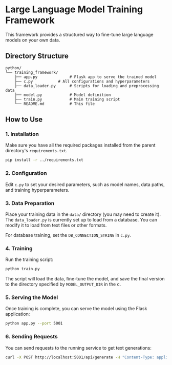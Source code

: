 # Large Language Model Training Framework

This framework provides a structured way to fine-tune large language models on your own data.

## Directory Structure

```
python/
└── training_framework/
    ├── app.py              # Flask app to serve the trained model
    ├── c.py           # All configurations and hyperparameters
    ├── data_loader.py      # Scripts for loading and preprocessing data
    ├── model.py            # Model definition
    ├── train.py            # Main training script
    └── README.md           # This file
```

## How to Use

### 1. Installation

Make sure you have all the required packages installed from the parent directory's `requirements.txt`.

```bash
pip install -r ../requirements.txt
```

### 2. Configuration

Edit `c.py` to set your desired parameters, such as model names, data paths, and training hyperparameters.

### 3. Data Preparation

Place your training data in the `data/` directory (you may need to create it). The `data_loader.py` is currently set up to load from a database. You can modify it to load from text files or other formats.

For database training, set the `DB_CONNECTION_STRING` in `c.py`.

### 4. Training

Run the training script:

```bash
python train.py
```

The script will load the data, fine-tune the model, and save the final version to the directory specified by `MODEL_OUTPUT_DIR` in the c.

### 5. Serving the Model

Once training is complete, you can serve the model using the Flask application:

```bash
python app.py --port 5001
```

### 6. Sending Requests

You can send requests to the running service to get text generations:

```bash
curl -X POST http://localhost:5001/api/generate -H "Content-Type: application/json" -d '{"prompt": "Hello, who are you?"}'
```
